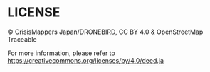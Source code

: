 # LICENSE

© CrisisMappers Japan/DRONEBIRD, CC BY 4.0 & OpenStreetMap Traceable

For more information, please refer to <https://creativecommons.org/licenses/by/4.0/deed.ja>
